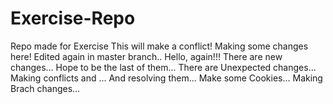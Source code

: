 # Exercise-Repo
Repo made for Exercise
This will make a conflict!
Making some changes here!
Edited again in master branch..
Hello, again!!!
There are new changes...
Hope to be the last of them...
There are Unexpected changes...
Making conflicts and ...
And resolving them...
Make some Cookies...
Making Brach changes...

